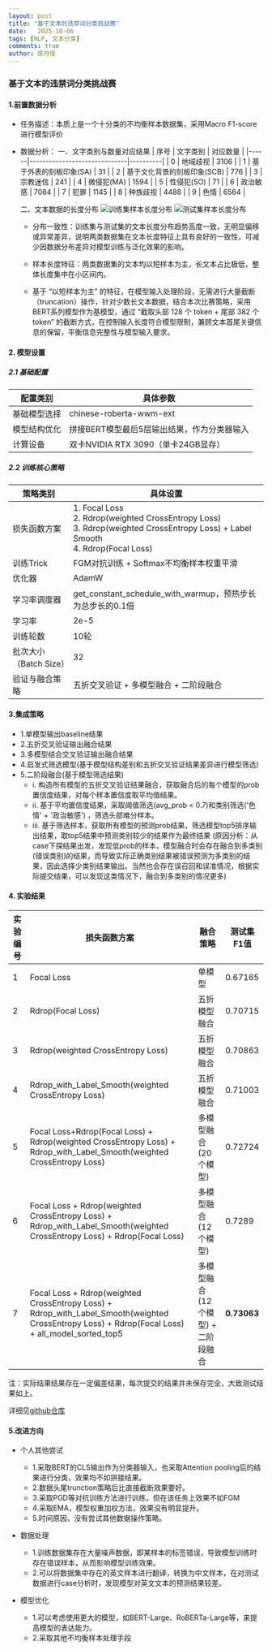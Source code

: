 ```yaml
---
layout: post
title: "基于文本的违禁词分类挑战赛"
date:   2025-10-06
tags: [NLP, 文本分类]
comments: true
author: 炼丹怪
---
```


### 基于文本的违禁词分类挑战赛
#### 1.前置数据分析
  - 任务描述：本质上是一个十分类的不均衡样本数据集，采用Macro F1-score进行模型评价
  - 数据分析：
    一、文字类别与数量对应结果
    | 序号 | 文字类别                     | 对应数量 |
    |------|------------------------------|----------|
    | 0    | 地域歧视                     | 3106     |
    | 1    | 基于外表的刻板印象(SA)       | 31       |
    | 2    | 基于文化背景的刻板印象(SCB)  | 776      |
    | 3    | 宗教迷信                     | 241      |
    | 4    | 微侵犯(MA)                   | 1594     |
    | 5    | 性侵犯(SO)                   | 71       |
    | 6    | 政治敏感                     | 7084     |
    | 7    | 犯罪                         | 1145     |
    | 8    | 种族歧视                     | 4488     |
    | 9    | 色情                         | 6564     |

    二、文本数据的长度分布
    ![训练集样本长度分布](https://LLLcf.github.io/images/train_len.png)
    ![测试集样本长度分布](https://LLLcf.github.io/images/test_len.png)
    
    - 分布一致性：训练集与测试集的文本长度分布趋势高度一致，无明显偏移或异常差异，说明两类数据集在文本长度特征上具有良好的一致性，可减少因数据分布差异对模型训练与泛化效果的影响。

    - 样本长度特征：两类数据集的文本均以短样本为主，长文本占比极低，整体长度集中在小区间内。

    - 基于 “以短样本为主” 的特征，在模型输入处理阶段，无需进行大量截断（truncation）操作，针对少数长文本数据，结合本次比赛策略，采用BERT系列模型作为基模型，通过 “截取头部 128 个 token + 尾部 382 个 token” 的截断方式，在控制输入长度符合模型限制，兼顾文本首尾关键信息的保留，平衡信息完整性与模型输入要求。

#### 2. 模型设置
##### 2.1 基础配置
| 配置类别       | 具体参数                                                                 |
|----------------|--------------------------------------------------------------------------|
| 基础模型选择   | chinese-roberta-wwm-ext|
| 模型结构优化   | 拼接BERT模型最后5层输出结果，作为分类器输入|
| 计算设备       | 双卡NVIDIA RTX 3090（单卡24GB显存）        |


##### 2.2 训练核心策略
| 策略类别       | 具体设置                                                                 |
|----------------|--------------------------------------------------------------------------|
| 损失函数方案   | 1. Focal Loss<br>2. Rdrop(weighted CrossEntropy Loss)<br>3. Rdrop(weighted CrossEntropy Loss) + Label Smooth<br>4. Rdrop(Focal Loss) |
| 训练Trick      | FGM对抗训练 + Softmax不均衡样本权重平滑 |
| 优化器         | AdamW                         |
| 学习率调度器   | get_constant_schedule_with_warmup，预热步长为总步长的0.1倍               |
| 学习率         | 2e-5              |
| 训练轮数       | 10轮|
| 批次大小（Batch Size） | 32|
| 验证与融合策略 | 五折交叉验证 + 多模型融合 + 二阶段融合 |

#### 3.集成策略
 - 1.单模型输出baseline结果
 - 2.五折交叉验证输出融合结果
 - 3.多模型结合交叉验证输出融合结果
 - 4.启发式筛选模型(基于模型结构差别和五折交叉验证结果差异进行模型筛选)
 - 5.二阶段融合(基于模型筛选结果)
    - i. 构造所有模型的五折交叉验证结果融合，获取融合后的每个模型的prob置信度结果，对每个样本置信度取平均值结果。
    - ii. 基于平均置信度结果，采取阈值筛选(avg_prob < 0.7)和类别筛选('色情' + '政治敏感') ，筛选头部难分样本。
    - iii. 基于筛选样本，获取所有模型的预测prob结果，筛选模型top5排序输出结果，取top5结果中预测类别较少的结果作为最终结果
(原因分析：从case下探结果出发，发现低prob的样本，模型融合时会存在融合到多类别(错误类别)的结果，而导致实际正确类别结果被错误预测为多类别的结果，因此选择少类别结果输出。当然也会存在误召回和误准情况，根据实际提交结果，可以发现这类情况下，融合到多类别的情况更多)

#### 4. 实验结果
| 实验编号 | 损失函数方案                          | 融合策略                | 测试集F1值 | 
|----------|---------------------------------------|-------------------------|------------|
| 1        | Focal Loss                            | 单模型|0.67165     |
| 2        | Rdrop(Focal Loss)    | 五折模型融合            |0.70715 |
| 3        | Rdrop(weighted CrossEntropy Loss)    | 五折模型融合            |0.70863 |
| 4        |     Rdrop_with_Label_Smooth(weighted CrossEntropy Loss)                 | 五折模型融合| 	 0.71003    |
| 5        |Focal Loss+Rdrop(Focal Loss)  + Rdrop(weighted CrossEntropy Loss)  + Rdrop_with_Label_Smooth(weighted CrossEntropy Loss)| 多模型融合(20个模型)            |  0.72724    |
| 6        | Focal Loss + Rdrop(weighted CrossEntropy Loss) + Rdrop_with_Label_Smooth(weighted CrossEntropy Loss) +   Rdrop(Focal Loss)| 多模型融合(12个模型) |  0.7289	    |
| 7        | Focal Loss + Rdrop(weighted CrossEntropy Loss) + Rdrop_with_Label_Smooth(weighted CrossEntropy Loss) +   Rdrop(Focal Loss)  + all_model_sorted_top5         | 多模型融合(12个模型) + 二阶段融合 | **0.73063**    |

注：实际结果结果存在一定偏差结果，每次提交的结果并未保存完全，大致测试结果如上。

详细见[github仓库](https://github.com/LLLcf/classification)


#### 5.改进方向
 - 个人其他尝试
      - 1.采取BERT的CLS输出作为分类器输入，也采取Attention pooling后的结果进行分类，效果均不如拼接结果。 
      - 2.数据头尾trunction策略后比直接截断效果要好。
      - 3.采取PGD等对抗训练方法进行训练，但在该任务上效果不如FGM
      - 4.采取EMA，模型权重加权方法，效果没有明显提升。
      - 5.时间原因，没有尝试其他数据操作策略。

 - 数据处理
    - 1.训练数据集存在大量噪声数据，即某样本的标签错误，导致模型训练时存在错误样本，从而影响模型训练效果。
    - 2.可以将数据集中存在的英文样本进行翻译，转换为中文样本，在对测试数据进行case分析时，发现模型对英文文本的预测结果较差。
 - 模型优化
    - 1.可以考虑使用更大的模型，如BERT-Large、RoBERTa-Large等，来提高模型的表达能力。
    - 2.采取其他不均衡样本处理手段